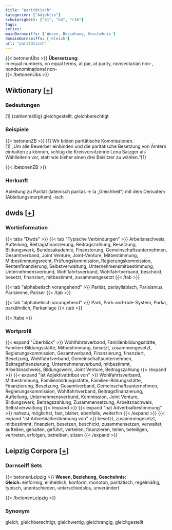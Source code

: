 ```yaml
---
title: "paritätisch"
kategorien: ["Adjektiv"]
schwierigkeit: ["k1", "h4", "r16"]
tags:
series:
mainDornseiffs: ['Wesen, Beziehung, Geschehnis']
domainDornseiffs: ['Gleich']
url: "paritätisch"
---
```


{{< betonenÜbs >}}
**Übersetzung:**  
in equal numbers, on equal terms, at par, at parity, nonsectarian non-, nondenominational non-  
{{< /betonenÜbs >}}

## Wiktionary [[+](https://de.wiktionary.org/wiki/paritätisch)]

### Bedeutungen
[1] (zahlenmäßig) gleichgestellt, gleichberechtigt  

### Beispiele
{{< betonenZB >}}
[1] Wir bilden paritätische Kommissionen.  
[1] „Um alle Bewerber einbinden und die paritätische Besetzung von Ämtern einhalten zu können, schlug die Kreisvorsitzende Lena Satzger als Wahlleiterin vor, statt wie bisher einen drei Beisitzer zu wählen.“[1]  

{{< /betonenZB >}}
### Herkunft
Ableitung zu Parität (lateinisch paritas → la „Gleichheit“) mit dem Derivatem (Ableitungsmorphem) -isch  



## dwds [[+](https://www.dwds.de/wb/paritätisch)]

### Wortinformation
{{< tabs "Dwds" >}}
{{< tab "Typische Verbindungen" >}}
Arbeitsnachweis, Aufteilung, Beitragsfinanzierung, Beitragszahlung, Besetzung, Bildungswerk, Bundesakademie, Finanzierung, Gemeinschaftsunternehmen, Gesamtverband, Joint Venture, Joint-Venture, Mitbestimmung, Mitbestimmungsrecht, Prüfungskommission, Regierungskommission, Rentenfinanzierung, Selbstverwaltung, Unternehmensmitbestimmung, Unternehmensverbund, Wohlfahrtsverband, Wohlfahrtverband, beschickt, besetzt, finanziert, mitbestimmt, zusammengesetzt
{{< /tab >}}

{{< tab "alphabetisch vorangehend" >}}
Parität, parisyllabisch, Parisismus, Parisienne, Pariser
{{< /tab >}}

{{< tab "alphabetisch vorangehend" >}}
Park, Park-and-ride-System, Parka, parkähnlich, Parkanlage
{{< /tab >}}

{{< /tabs >}}

### Wortprofil
{{< expand "Überblick" >}} Wohlfahrtsverband, Familienbildungsstätte, Familien-Bildungsstätte, Mitbestimmung, besetzt, zusammengesetzt, Regierungskommission, Gesamtverband, Finanzierung, finanziert, Besetzung, Wohlfahrtverband, Gemeinschaftsunternehmen, Beitragsfinanzierung, Unternehmensverbund, mitbestimmt, Arbeitsnachweis, Bildungswerk, Joint Venture, Beitragszahlung {{< /expand >}}
{{< expand "ist Adjektivattribut von" >}} Wohlfahrtsverband, Mitbestimmung, Familienbildungsstätte, Familien-Bildungsstätte, Finanzierung, Besetzung, Gesamtverband, Gemeinschaftsunternehmen, Regierungskommission, Wohlfahrtverband, Beitragsfinanzierung, Aufteilung, Unternehmensverbund, Kommission, Joint Venture, Bildungswerk, Beitragszahlung, Zusammensetzung, Arbeitsnachweis, Selbstverwaltung {{< /expand >}}
{{< expand "hat Adverbialbestimmung" >}} nahezu, möglichst, fast, bisher, ebenfalls, weiterhin {{< /expand >}}
{{< expand "ist Adverbialbestimmung von" >}} besetzt, zusammengesetzt, mitbestimmt, finanziert, besetzen, beschickt, zusammensetzen, verwaltet, aufteilen, gehalten, geführt, verteilen, finanzieren, teilen, beteiligen, vertreten, erfolgen, betreiben, sitzen {{< /expand >}}

## Leipzig Corpora [[+](https://corpora.uni-leipzig.de/en/res?word=paritätisch&corpusId=deu_newscrawl-public_2018)]

### Dornseiff Sets
{{< betonenLeipzig >}}
**Wesen, Beziehung, Geschehnis:**  
**Gleich:** einförmig, einheitlich, konform, monoton, paritätisch, regelmäßig, typisch, unentschieden, unterschiedslos, unverändert  

{{< /betonenLeipzig >}}

### Synonym
gleich, gleichberechtigt, gleichwertig, gleichrangig, gleichgestellt

